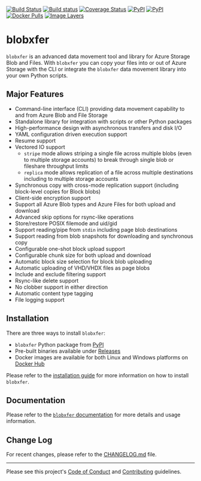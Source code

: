 [![Build Status](https://travis-ci.org/Azure/blobxfer.svg?branch=master)](https://travis-ci.org/Azure/blobxfer)
[![Build status](https://ci.appveyor.com/api/projects/status/qgth9p7jlessgp5i/branch/master?svg=true)](https://ci.appveyor.com/project/alfpark/blobxfer)
[![Coverage Status](https://coveralls.io/repos/github/Azure/blobxfer/badge.svg?branch=master)](https://coveralls.io/github/Azure/blobxfer?branch=master)
[![PyPI](https://img.shields.io/pypi/v/blobxfer.svg)](https://pypi.python.org/pypi/blobxfer)
[![PyPI](https://img.shields.io/pypi/pyversions/blobxfer.svg)](https://pypi.python.org/pypi/blobxfer)
[![Docker Pulls](https://img.shields.io/docker/pulls/alfpark/blobxfer.svg)](https://hub.docker.com/r/alfpark/blobxfer)
[![Image Layers](https://images.microbadger.com/badges/image/alfpark/blobxfer:latest.svg)](http://microbadger.com/images/alfpark/blobxfer)

# blobxfer
`blobxfer` is an advanced data movement tool and library for Azure Storage
Blob and Files. With `blobxfer` you can copy your files into or out of Azure
Storage with the CLI or integrate the `blobxfer` data movement library into
your own Python scripts.

## Major Features
* Command-line interface (CLI) providing data movement capability to and
from Azure Blob and File Storage
* Standalone library for integration with scripts or other Python packages
* High-performance design with asynchronous transfers and disk I/O
* YAML configuration driven execution support
* Resume support
* Vectored IO support
  * `stripe` mode allows striping a single file across multiple blobs (even
    to multiple storage accounts) to break through single blob or fileshare
    throughput limits
  * `replica` mode allows replication of a file across multiple destinations
    including to multiple storage accounts
* Synchronous copy with cross-mode replication support (including block-level
copies for Block blobs)
* Client-side encryption support
* Support all Azure Blob types and Azure Files for both upload and download
* Advanced skip options for rsync-like operations
* Store/restore POSIX filemode and uid/gid
* Support reading/pipe from `stdin` including page blob destinations
* Support reading from blob snapshots for downloading and synchronous copy
* Configurable one-shot block upload support
* Configurable chunk size for both upload and download
* Automatic block size selection for block blob uploading
* Automatic uploading of VHD/VHDX files as page blobs
* Include and exclude filtering support
* Rsync-like delete support
* No clobber support in either direction
* Automatic content type tagging
* File logging support

## Installation
There are three ways to install `blobxfer`:
* `blobxfer` Python package from [PyPI](https://pypi.python.org/pypi/blobxfer)
* Pre-built binaries available under [Releases](https://github.com/Azure/blobxfer/releases)
* Docker images are available for both Linux and Windows platforms on
[Docker Hub](https://hub.docker.com/r/alfpark/blobxfer/)

Please refer to the
[installation guide](https://github.com/Azure/blobxfer/blob/master/docs/01-installation.md)
for more information on how to install `blobxfer`.

## Documentation
Please refer to the [`blobxfer` documentation](https://github.com/Azure/blobxfer/blob/master/docs)
for more details and usage information.

## Change Log
For recent changes, please refer to the
[CHANGELOG.md](https://github.com/Azure/blobxfer/blob/master/CHANGELOG.md)
file.

* * *
Please see this project's [Code of Conduct](CODE_OF_CONDUCT.md) and
[Contributing](CONTRIBUTING.md) guidelines.
